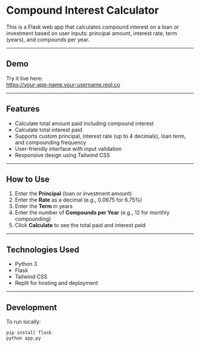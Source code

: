 # Compound Interest Calculator

This is a Flask web app that calculates compound interest on a loan or investment based on user inputs: principal amount, interest rate, term (years), and compounds per year.

---

## Demo

Try it live here:  
https://your-app-name.your-username.repl.co

---

## Features

- Calculate total amount paid including compound interest
- Calculate total interest paid
- Supports custom principal, interest rate (up to 4 decimals), loan term, and compounding frequency
- User-friendly interface with input validation
- Responsive design using Tailwind CSS

---

## How to Use

1. Enter the **Principal** (loan or investment amount)
2. Enter the **Rate** as a decimal (e.g., 0.0675 for 6.75%)
3. Enter the **Term** in years
4. Enter the number of **Compounds per Year** (e.g., 12 for monthly compounding)
5. Click **Calculate** to see the total paid and interest paid

---

## Technologies Used

- Python 3
- Flask
- Tailwind CSS
- Replit for hosting and deployment

---

## Development

To run locally:

```bash
pip install flask
python app.py
